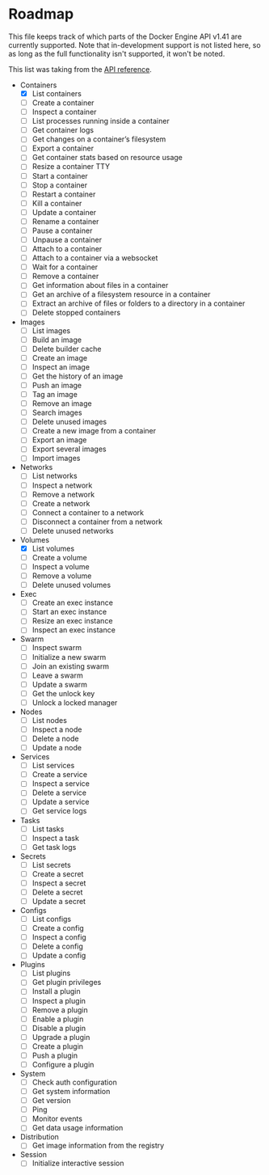 # Roadmap

This file keeps track of which parts of the Docker Engine API v1.41 are
currently supported. Note that in-development support is not listed here, so as
long as the full functionality isn't supported, it won't be noted.

This list was taking from the [API
reference](https://docs.docker.com/engine/api/v1.41/).

* Containers
    - [x] List containers
    - [ ] Create a container
    - [ ] Inspect a container
    - [ ] List processes running inside a container
    - [ ] Get container logs
    - [ ] Get changes on a container’s filesystem
    - [ ] Export a container
    - [ ] Get container stats based on resource usage
    - [ ] Resize a container TTY
    - [ ] Start a container
    - [ ] Stop a container
    - [ ] Restart a container
    - [ ] Kill a container
    - [ ] Update a container
    - [ ] Rename a container
    - [ ] Pause a container
    - [ ] Unpause a container
    - [ ] Attach to a container
    - [ ] Attach to a container via a websocket
    - [ ] Wait for a container
    - [ ] Remove a container
    - [ ] Get information about files in a container
    - [ ] Get an archive of a filesystem resource in a container
    - [ ] Extract an archive of files or folders to a directory in a container
    - [ ] Delete stopped containers

* Images
    - [ ] List images
    - [ ] Build an image
    - [ ] Delete builder cache
    - [ ] Create an image
    - [ ] Inspect an image
    - [ ] Get the history of an image
    - [ ] Push an image
    - [ ] Tag an image
    - [ ] Remove an image
    - [ ] Search images
    - [ ] Delete unused images
    - [ ] Create a new image from a container
    - [ ] Export an image
    - [ ] Export several images
    - [ ] Import images

* Networks
    - [ ] List networks
    - [ ] Inspect a network
    - [ ] Remove a network
    - [ ] Create a network
    - [ ] Connect a container to a network
    - [ ] Disconnect a container from a network
    - [ ] Delete unused networks

* Volumes
    - [x] List volumes
    - [ ] Create a volume
    - [ ] Inspect a volume
    - [ ] Remove a volume
    - [ ] Delete unused volumes

* Exec
    - [ ] Create an exec instance
    - [ ] Start an exec instance
    - [ ] Resize an exec instance
    - [ ] Inspect an exec instance

* Swarm
    - [ ] Inspect swarm
    - [ ] Initialize a new swarm
    - [ ] Join an existing swarm
    - [ ] Leave a swarm
    - [ ] Update a swarm
    - [ ] Get the unlock key
    - [ ] Unlock a locked manager

* Nodes
    - [ ] List nodes
    - [ ] Inspect a node
    - [ ] Delete a node
    - [ ] Update a node

* Services
    - [ ] List services
    - [ ] Create a service
    - [ ] Inspect a service
    - [ ] Delete a service
    - [ ] Update a service
    - [ ] Get service logs

* Tasks
    - [ ] List tasks
    - [ ] Inspect a task
    - [ ] Get task logs

* Secrets
    - [ ] List secrets
    - [ ] Create a secret
    - [ ] Inspect a secret
    - [ ] Delete a secret
    - [ ] Update a secret

* Configs
    - [ ] List configs
    - [ ] Create a config
    - [ ] Inspect a config
    - [ ] Delete a config
    - [ ] Update a config

* Plugins
    - [ ] List plugins
    - [ ] Get plugin privileges
    - [ ] Install a plugin
    - [ ] Inspect a plugin
    - [ ] Remove a plugin
    - [ ] Enable a plugin
    - [ ] Disable a plugin
    - [ ] Upgrade a plugin
    - [ ] Create a plugin
    - [ ] Push a plugin
    - [ ] Configure a plugin

* System
    - [ ] Check auth configuration
    - [ ] Get system information
    - [ ] Get version
    - [ ] Ping
    - [ ] Monitor events
    - [ ] Get data usage information

* Distribution
    - [ ] Get image information from the registry

* Session
    - [ ] Initialize interactive session
